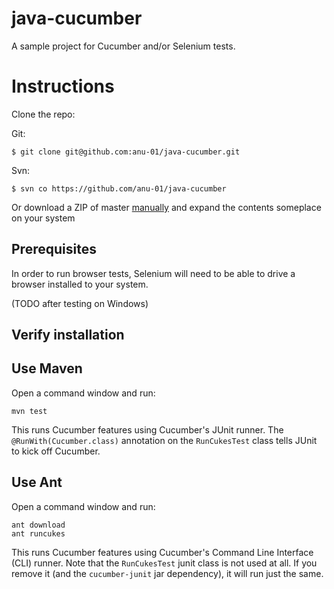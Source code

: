 # java-cucumber

A sample project for Cucumber and/or Selenium tests.

# Instructions

Clone the repo:

Git:
```
$ git clone git@github.com:anu-01/java-cucumber.git
```

Svn:
```
$ svn co https://github.com/anu-01/java-cucumber
```

Or download a ZIP of master [manually](https://github.com/anu-01/java-cucumber/archive/master.zip) and expand the contents someplace on your system

## Prerequisites

In order to run browser tests, Selenium will need to be able to drive a browser
installed to your system.

(TODO after testing on Windows)

## Verify installation

## Use Maven

Open a command window and run:

    mvn test

This runs Cucumber features using Cucumber's JUnit runner. The `@RunWith(Cucumber.class)` annotation on the `RunCukesTest`
class tells JUnit to kick off Cucumber.

## Use Ant

Open a command window and run:

    ant download
    ant runcukes

This runs Cucumber features using Cucumber's Command Line Interface (CLI) runner. Note that the `RunCukesTest` junit class is not used at all.
If you remove it (and the `cucumber-junit` jar dependency), it will run just the same.


